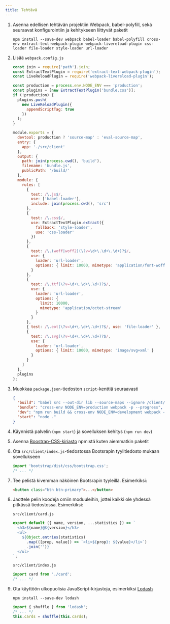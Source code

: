 ```yaml
---
title: Tehtävä
---
```


1. Asenna edellisen tehtävän projektiin Webpack, babel-polyfill, sekä seuraavat konfigurointiin ja kehitykseen liittyvät paketit
    ```
    npm install --save-dev webpack babel-loader babel-polyfill cross-env extract-text-webpack-plugin webpack-livereload-plugin css-loader file-loader style-loader url-loader
    ```
1. Lisää `webpack.config.js`
    ```js
    const join = require('path').join;
    const ExtractTextPlugin = require('extract-text-webpack-plugin');
    const LiveReloadPlugin = require('webpack-livereload-plugin');

    const production = process.env.NODE_ENV === 'production';
    const plugins = [new ExtractTextPlugin('bundle.css')];
    if (!production) {
      plugins.push(
        new LiveReloadPlugin({
          appendScriptTag: true
        })
      );
    }

    module.exports = {
      devtool: production ? 'source-map' : 'eval-source-map',
      entry: {
        app: './src/client'
      },
      output: {
        path: join(process.cwd(), 'build'),
        filename: 'bundle.js',
        publicPath: '/build/'
      },
      module: {
        rules: [
          {
            test: /\.js$/,
            use: ['babel-loader'],
            include: join(process.cwd(), 'src')
          },
          {
            test: /\.css$/,
            use: ExtractTextPlugin.extract({
              fallback: 'style-loader',
              use: 'css-loader'
            })
          },
          {
            test: /\.(woff|woff2)(\?v=\d+\.\d+\.\d+)?$/,
            use: {
              loader: 'url-loader',
              options: { limit: 10000, mimetype: 'application/font-woff' }
            }
          },
          {
            test: /\.ttf(\?v=\d+\.\d+\.\d+)?$/,
            use: {
              loader: 'url-loader',
              options: {
                limit: 10000,
                mimetype: 'application/octet-stream'
              }
            }
          },
          { test: /\.eot(\?v=\d+\.\d+\.\d+)?$/, use: 'file-loader' },
          {
            test: /\.svg(\?v=\d+\.\d+\.\d+)?$/,
            use: {
              loader: 'url-loader',
              options: { limit: 10000, mimetype: 'image/svg+xml' }
            }
          }
        ]
      },
      plugins
    };
    ```

1. Muokkaa `package.json`-tiedoston `script`-kenttiä seuraavasti
    ```json
    {
      "build": "babel src --out-dir lib --source-maps --ignore /client/",
      "bundle": "cross-env NODE_ENV=production webpack -p --progress",
      "dev": "npm run build && cross-env NODE_ENV=development webpack --progress --watch",
      "start": "node ."
    }
    ```

1. Käynnistä palvelin (`npm start`) ja sovelluksen kehitys (`npm run dev`)
1. Asenna [Boostrap-CSS-kirjasto](https://www.npmjs.com/package/bootstrap) npm:stä kuten aiemmatkin paketit
1. Ota `src/client/index.js`-tiedostossa Bootsrapin tyylitiedosto mukaan sovellukseen
    ```js
    import 'bootstrap/dist/css/bootstrap.css';
    /* ... */
    ```

1. Tee pelistä kivemman näköinen Bootsrapin tyyleillä. Esimerkiksi:
    ```html
    <button class="btn btn-primary">...</button>
    ```

1. Jaottele pelin koodeja omiin moduuleihin, jottei kaikki ole yhdessä pitkässä tiedostossa. Esimerkiksi:

    `src/client/card.js`
    ```js
    export default ({ name, version, ...statistics }) => `
      <h3>${name}@${version}</h3>
      <ul>
        ${Object.entries(statistics)
          .map(([prop, value]) => `<li>${prop}: ${value}</li>`)
          .join('')}
      </ul>
    `;
    ```

    `src/client/index.js`
    ```js
    import card from './card';
    /* ... */
    ```

1. Ota käyttöön ulkopuolisia JavaScript-kirjastoja, esimerkiksi [Lodash](https://lodash.com/)
    ```
    npm install --save-dev lodash
    ```

    ```js
    import { shuffle } from 'lodash';
    /* ... */
    this.cards = shuffle(this.cards);
    ```
